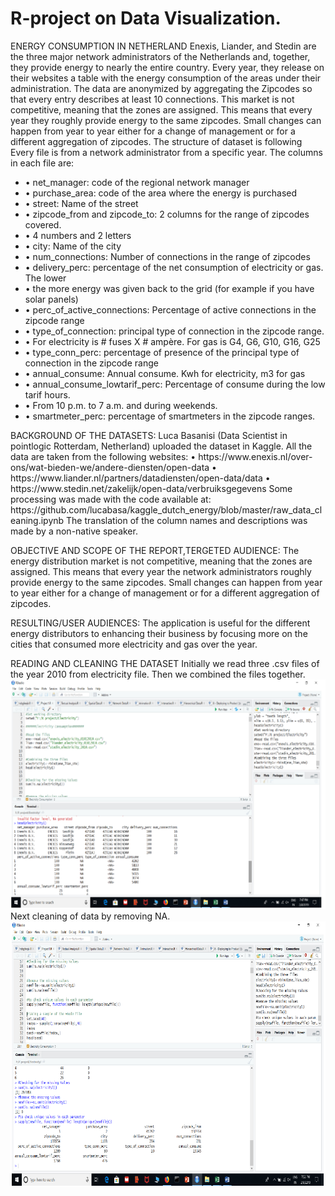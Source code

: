 # R-project on Data Visualization.
ENERGY CONSUMPTION IN NETHERLAND
Enexis, Liander, and Stedin are the three major network administrators of the Netherlands and, together, they provide energy to nearly the entire country. Every year, they release on their websites a table with the energy consumption of the areas under their administration.
The data are anonymized by aggregating the Zipcodes so that every entry describes at least 10 connections.
This market is not competitive, meaning that the zones are assigned. This means that every year they roughly provide energy to the same zipcodes. Small changes can happen from year to year either for a change of management or for a different aggregation of zipcodes.
The structure of dataset is following
Every file is from a network administrator from a specific year. 
The columns in each file are:
<ul>
<li>• net_manager: code of the regional network manager </li>
<li>• purchase_area: code of the area where the energy is purchased </li>
<li>• street: Name of the street </li>
<li>• zipcode_from and zipcode_to: 2 columns for the range of zipcodes covered. </li>
<li>• 4 numbers and 2 letters </li>
<li>• city: Name of the city</li>
<li>• num_connections: Number of connections in the range of zipcodes</li>
<li>• delivery_perc: percentage of the net consumption of electricity or gas. The lower </li>
<li>• the more energy was given back to the grid (for example if you have solar panels) </li>
<li>• perc_of_active_connections: Percentage of active connections in the zipcode range</li>
<li>• type_of_connection: principal type of connection in the zipcode range.</li>
<li>• For electricity is # fuses X # ampère. For gas is G4, G6, G10, G16, G25 </li>
<li>• type_conn_perc: percentage of presence of the principal type of connection in the zipcode range</li>
<li>• annual_consume: Annual consume. Kwh for electricity, m3 for gas</li>
<li>• annual_consume_lowtarif_perc: Percentage of consume during the low tarif hours. </li>
<li>• From 10 p.m. to 7 a.m. and during weekends. </li>
<li>• smartmeter_perc: percentage of smartmeters in the zipcode ranges.</li>
</ul>
BACKGROUND OF THE DATASETS:
Luca Basanisi (Data Scientist in pointlogic Rotterdam, Netherland) uploaded the dataset in Kaggle.
All the data are taken from the following websites:
• https://www.enexis.nl/over-ons/wat-bieden-we/andere-diensten/open-data
• https://www.liander.nl/partners/datadiensten/open-data/data
• https://www.stedin.net/zakelijk/open-data/verbruiksgegevens
Some processing was made with the code available at: https://github.com/lucabasa/kaggle_dutch_energy/blob/master/raw_data_cleaning.ipynb
The translation of the column names and descriptions was made by a non-native speaker.

OBJECTIVE AND SCOPE OF THE REPORT,TERGETED AUDIENCE:
The energy distribution market is not competitive, meaning that the zones are assigned. This means that every year the network administrators roughly provide energy to the same zipcodes. Small changes can happen from year to year either for a change of management or for a different aggregation of zipcodes.

RESULTING/USER AUDIENCES: 
The application is useful for the different energy distributors to enhancing their business by focusing more on the cities that consumed more electricity and gas over the year.

READING AND CLEANING THE DATASET
Initially we read three .csv files of the year 2010 from electricity file. Then we combined the files together.
<img src="Screenshots/img1.png">
Next cleaning of data by removing NA.
<img src="Screenshots/img2.png">





